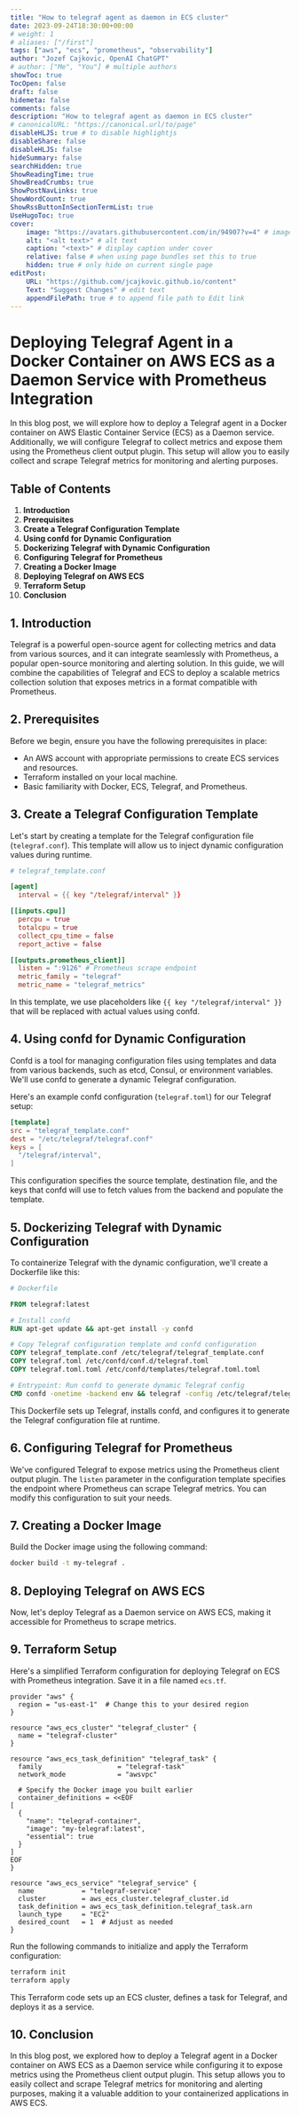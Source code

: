 ```yaml
---
title: "How to telegraf agent as daemon in ECS cluster"
date: 2023-09-24T18:30:00+00:00
# weight: 1
# aliases: ["/first"]
tags: ["aws", "ecs", "prometheus", "observability"]
author: "Jozef Cajkovic, OpenAI ChatGPT"
# author: ["Me", "You"] # multiple authors
showToc: true
TocOpen: false
draft: false
hidemeta: false
comments: false
description: "How to telegraf agent as daemon in ECS cluster"
# canonicalURL: "https://canonical.url/to/page"
disableHLJS: true # to disable highlightjs
disableShare: false
disableHLJS: false
hideSummary: false
searchHidden: true
ShowReadingTime: true
ShowBreadCrumbs: true
ShowPostNavLinks: true
ShowWordCount: true
ShowRssButtonInSectionTermList: true
UseHugoToc: true
cover:
    image: "https://avatars.githubusercontent.com/in/94907?v=4" # image path/url
    alt: "<alt text>" # alt text
    caption: "<text>" # display caption under cover
    relative: false # when using page bundles set this to true
    hidden: true # only hide on current single page
editPost:
    URL: "https://github.com/jcajkovic.github.io/content"
    Text: "Suggest Changes" # edit text
    appendFilePath: true # to append file path to Edit link
---
```

# Deploying Telegraf Agent in a Docker Container on AWS ECS as a Daemon Service with Prometheus Integration

In this blog post, we will explore how to deploy a Telegraf agent in a Docker container on AWS Elastic Container Service (ECS) as a Daemon service. Additionally, we will configure Telegraf to collect metrics and expose them using the Prometheus client output plugin. This setup will allow you to easily collect and scrape Telegraf metrics for monitoring and alerting purposes.

## Table of Contents

1. **Introduction**
2. **Prerequisites**
3. **Create a Telegraf Configuration Template**
4. **Using confd for Dynamic Configuration**
5. **Dockerizing Telegraf with Dynamic Configuration**
6. **Configuring Telegraf for Prometheus**
7. **Creating a Docker Image**
8. **Deploying Telegraf on AWS ECS**
9. **Terraform Setup**
10. **Conclusion**

## 1. Introduction

Telegraf is a powerful open-source agent for collecting metrics and data from various sources, and it can integrate seamlessly with Prometheus, a popular open-source monitoring and alerting solution. In this guide, we will combine the capabilities of Telegraf and ECS to deploy a scalable metrics collection solution that exposes metrics in a format compatible with Prometheus.

## 2. Prerequisites

Before we begin, ensure you have the following prerequisites in place:

- An AWS account with appropriate permissions to create ECS services and resources.
- Terraform installed on your local machine.
- Basic familiarity with Docker, ECS, Telegraf, and Prometheus.

## 3. Create a Telegraf Configuration Template

Let's start by creating a template for the Telegraf configuration file (`telegraf.conf`). This template will allow us to inject dynamic configuration values during runtime.

```toml
# telegraf_template.conf

[agent]
  interval = {{ key "/telegraf/interval" }}

[[inputs.cpu]]
  percpu = true
  totalcpu = true
  collect_cpu_time = false
  report_active = false

[[outputs.prometheus_client]]
  listen = ":9126" # Prometheus scrape endpoint
  metric_family = "telegraf"
  metric_name = "telegraf_metrics"
```

In this template, we use placeholders like `{{ key "/telegraf/interval" }}` that will be replaced with actual values using confd.

## 4. Using confd for Dynamic Configuration

Confd is a tool for managing configuration files using templates and data from various backends, such as etcd, Consul, or environment variables. We'll use confd to generate a dynamic Telegraf configuration.

Here's an example confd configuration (`telegraf.toml`) for our Telegraf setup:

```toml
[template]
src = "telegraf_template.conf"
dest = "/etc/telegraf/telegraf.conf"
keys = [
  "/telegraf/interval",
]
```

This configuration specifies the source template, destination file, and the keys that confd will use to fetch values from the backend and populate the template.

## 5. Dockerizing Telegraf with Dynamic Configuration

To containerize Telegraf with the dynamic configuration, we'll create a Dockerfile like this:

```Dockerfile
# Dockerfile

FROM telegraf:latest

# Install confd
RUN apt-get update && apt-get install -y confd

# Copy Telegraf configuration template and confd configuration
COPY telegraf_template.conf /etc/telegraf/telegraf_template.conf
COPY telegraf.toml /etc/confd/conf.d/telegraf.toml
COPY telegraf.toml.toml /etc/confd/templates/telegraf.toml.toml

# Entrypoint: Run confd to generate dynamic Telegraf config
CMD confd -onetime -backend env && telegraf -config /etc/telegraf/telegraf.conf
```

This Dockerfile sets up Telegraf, installs confd, and configures it to generate the Telegraf configuration file at runtime.

## 6. Configuring Telegraf for Prometheus

We've configured Telegraf to expose metrics using the Prometheus client output plugin. The `listen` parameter in the configuration template specifies the endpoint where Prometheus can scrape Telegraf metrics. You can modify this configuration to suit your needs.

## 7. Creating a Docker Image

Build the Docker image using the following command:

```bash
docker build -t my-telegraf .
```

## 8. Deploying Telegraf on AWS ECS

Now, let's deploy Telegraf as a Daemon service on AWS ECS, making it accessible for Prometheus to scrape metrics.

## 9. Terraform Setup

Here's a simplified Terraform configuration for deploying Telegraf on ECS with Prometheus integration. Save it in a file named `ecs.tf`.

```hcl
provider "aws" {
  region = "us-east-1"  # Change this to your desired region
}

resource "aws_ecs_cluster" "telegraf_cluster" {
  name = "telegraf-cluster"
}

resource "aws_ecs_task_definition" "telegraf_task" {
  family                   = "telegraf-task"
  network_mode             = "awsvpc"

  # Specify the Docker image you built earlier
  container_definitions = <<EOF
[
  {
    "name": "telegraf-container",
    "image": "my-telegraf:latest",
    "essential": true
  }
]
EOF
}

resource "aws_ecs_service" "telegraf_service" {
  name            = "telegraf-service"
  cluster         = aws_ecs_cluster.telegraf_cluster.id
  task_definition = aws_ecs_task_definition.telegraf_task.arn
  launch_type     = "EC2"
  desired_count   = 1  # Adjust as needed
}
```

Run the following commands to initialize and apply the Terraform configuration:

```bash
terraform init
terraform apply
```

This Terraform code sets up an ECS cluster, defines a task for Telegraf, and deploys it as a service.

## 10. Conclusion

In this blog post, we explored how to deploy a Telegraf agent in a Docker container on AWS ECS as a Daemon service while configuring it to expose metrics using the Prometheus client output plugin. This setup allows you to easily collect and scrape Telegraf metrics for monitoring and alerting purposes, making it a valuable addition to your containerized applications in AWS ECS.